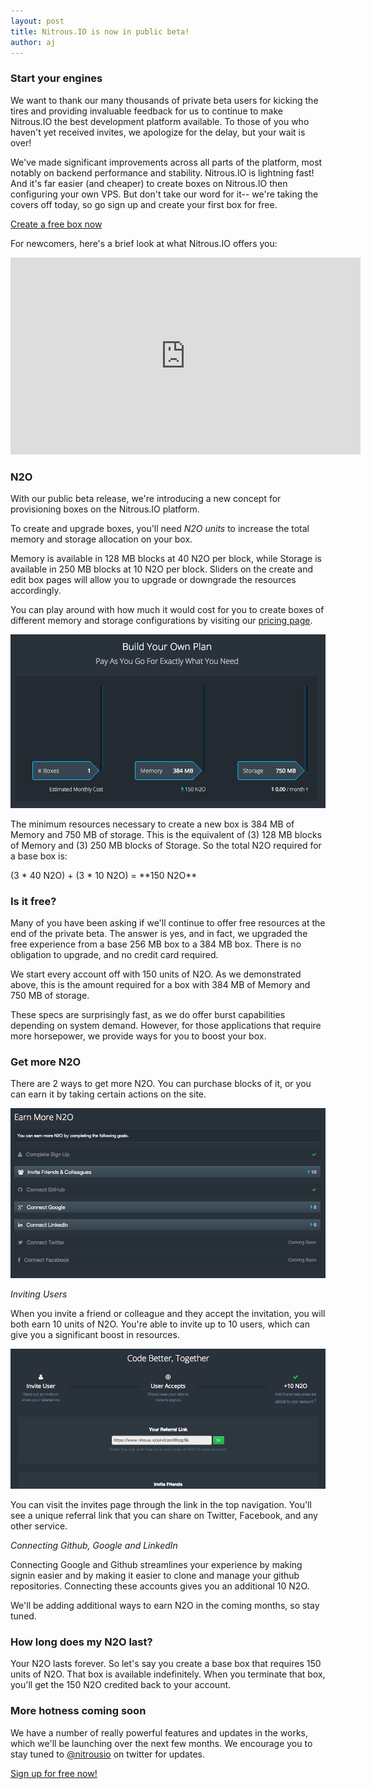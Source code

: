 ```yaml
---
layout: post
title: Nitrous.IO is now in public beta!
author: aj
---
```


### Start your engines

We want to thank our many thousands of private beta users for kicking the tires and providing invaluable feedback for us to continue to make Nitrous.IO the best development platform available. To those of you who haven't yet received invites, we apologize for the delay, but your wait is over!

We've made significant improvements across all parts of the platform, most notably on backend performance and stability. Nitrous.IO is lightning fast! And it's far easier (and cheaper) to create boxes on Nitrous.IO then configuring your own VPS. But don't take our word for it-- we're taking the covers off today, so go sign up and create your first box for free. 

<a class="btn btn-success" href="https://www.nitrous.io">Create a free box now</a>


For newcomers, here's a brief look at what Nitrous.IO offers you:

<div class="well">
  <iframe width="560" height="315" src="http://www.youtube.com/embed/u6Qu9T5lRqI" frameborder="0" allowfullscreen></iframe>
</div>

<!--break-->

### N2O

With our public beta release, we're introducing a new concept for provisioning boxes on the Nitrous.IO platform.

To create and upgrade boxes, you'll need *N2O units* to increase the total memory and storage allocation on your box. 

Memory is available in 128 MB blocks at 40 N2O per block, while Storage is available in 250 MB blocks at 10 N2O per block. Sliders on the create and edit box pages will allow you to upgrade or downgrade the resources accordingly. 

You can play around with how much it would cost for you to create boxes of different memory and storage configurations by visiting our [pricing page](https://www.nitrous.io/pricing).

![Pricing Page](/images/pricing-page.png)

The minimum resources necessary to create a new box is 384 MB of Memory and 750 MB of storage. This is the equivalent of (3) 128 MB blocks of Memory and (3) 250 MB blocks of Storage. So the total N2O required for a base box is: 

<div class="well">
  (3 * 40 N2O) + (3 * 10 N2O) = **150 N2O**
</div>

### Is it free? 

Many of you have been asking if we'll continue to offer free resources at the end of the private beta. The answer is yes, and in fact, we upgraded the free experience from a base 256 MB box to a 384 MB box. There is no obligation to upgrade, and no credit card required. 

We start every account off with 150 units of N2O. As we demonstrated above, this is the amount required for a box with 384 MB of Memory and 750 MB of storage.

These specs are surprisingly fast, as we do offer burst capabilities depending on system demand. However, for those applications that require more horsepower, we provide ways for you to boost your box.  

### Get more N2O

There are 2 ways to get more N2O. You can purchase blocks of it, or you can earn it by taking certain actions on the site.

![Fill Page](/images/fill-page.png)

*Inviting Users*

When you invite a friend or colleague and they accept the invitation, you will both earn 10 units of N2O. You're able to invite up to 10 users, which can give you a significant boost in resources.

![Invite Users](/images/invites-index.png)

You can visit the invites page through the link in the top navigation. You'll see a unique referral link that you can share on Twitter, Facebook, and any other service.

*Connecting Github, Google and LinkedIn*

Connecting Google and Github streamlines your experience by making signin easier and by making it easier to clone and manage your github repositories. Connecting these accounts gives you an additional 10 N2O.

We'll be adding additional ways to earn N2O in the coming months, so stay tuned. 

### How long does my N2O last? 

Your N2O lasts forever. So let's say you create a base box that requires 150 units of N2O. That box is available indefinitely. When you terminate that box, you'll get the 150 N2O credited back to  your account. 

### More hotness coming soon

We have a number of really powerful features and updates in the works, which we'll be launching over the next few months. We encourage you to stay tuned to [@nitrousio](http://www.twitter.com/nitrousio?intent=follow) on
twitter for updates. 

<a class="btn btn-success" href="https://www.nitrous.io/">Sign up for free now!</a>

